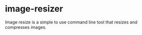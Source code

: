 # image-resizer
Image resize is a simple to use command line tool that resizes and compresses images. 
